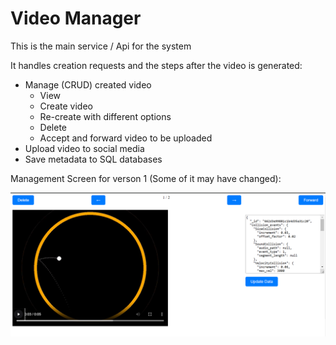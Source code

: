 # Video Manager

This is the main service / Api for the system

It handles creation requests and the steps after the video is generated:

- Manage (CRUD) created video
  - View
  - Create video
  - Re-create with different options
  - Delete
  - Accept and forward video to be uploaded
- Upload video to social media
- Save metadata to SQL databases


Management Screen for verson 1 (Some of it may have changed):

![example](../docs/example_manager_screen.png)
